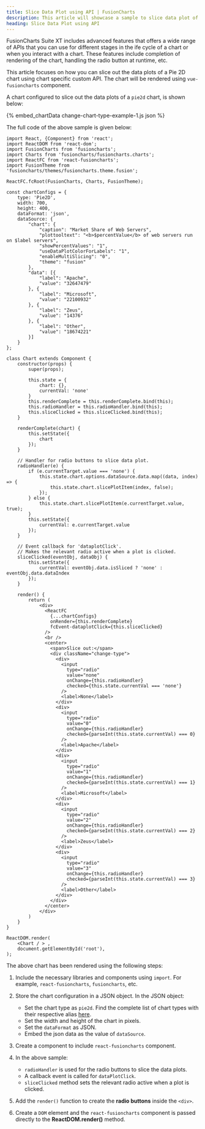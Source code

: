 ```yaml
---
title: Slice Data Plot using API | FusionCharts
description: This article will showcase a sample to slice data plot of the pie chart using chart specific custom API .
heading: Slice Data Plot using API
---
```


FusionCharts Suite XT includes advanced features that offers a wide range of APIs that you can use for different stages in the ife cycle of a chart or when you interact with a chart. These features include completion of rendering of the chart, handling the radio button at runtime, etc.

This article focuses on how you can slice out the data plots of a Pie 2D chart using chart specific custom API. The chart will be rendered using `vue-fusioncharts` component. 

A chart configured to slice out the data plots of a `pie2d` chart, is shown below:

{% embed_chartData change-chart-type-example-1.js json %}

The full code of the above sample is given below:

```
import React, {Component} from 'react';
import ReactDOM from 'react-dom';
import FusionCharts from 'fusioncharts';
import Charts from 'fusioncharts/fusioncharts.charts';
import ReactFC from 'react-fusioncharts';
import FusionTheme from 'fusioncharts/themes/fusioncharts.theme.fusion';

ReactFC.fcRoot(FusionCharts, Charts, FusionTheme);

const chartConfigs = {
    type: 'Pie2D',
    width: 700,
    height: 400,
    dataFormat: 'json',
    dataSource: {
        "chart": {
            "caption": "Market Share of Web Servers",
            "plottooltext": "<b>$percentValue</b> of web servers run on $label servers",
            "showPercentValues": "1",
            "useDataPlotColorForLabels": "1",
            "enableMultiSlicing": "0",
            "theme": "fusion"
        },
        "data": [{
            "label": "Apache",
            "value": "32647479"
        }, {
            "label": "Microsoft",
            "value": "22100932"
        }, {
            "label": "Zeus",
            "value": "14376"
        }, {
            "label": "Other",
            "value": "18674221"
        }]
    }
};

class Chart extends Component {
    constructor(props) {
        super(props);

        this.state = {
            chart: {},
            currentVal: 'none'
        }
        this.renderComplete = this.renderComplete.bind(this);
        this.radioHandler = this.radioHandler.bind(this);
        this.sliceClicked = this.sliceClicked.bind(this);
    }

    renderComplete(chart) {
        this.setState({
            chart
        });
    }

    // Handler for radio buttons to slice data plot.
    radioHandler(e) {
        if (e.currentTarget.value === 'none') {
            this.state.chart.options.dataSource.data.map((data, index) => {
                this.state.chart.slicePlotItem(index, false);
            });
        } else {
            this.state.chart.slicePlotItem(e.currentTarget.value, true);
        }
        this.setState({
            currentVal: e.currentTarget.value
        });
    }

    // Event callback for 'dataplotClick'.
    // Makes the relevant radio active when a plot is clicked.
    sliceClicked(eventObj, dataObj) {
        this.setState({
            currentVal: eventObj.data.isSliced ? 'none' : eventObj.data.dataIndex
        });
    }

    render() {
        return (
            <div>
              <ReactFC
                {...chartConfigs}
                onRender={this.renderComplete}
                fcEvent-dataplotClick={this.sliceClicked}
              />
              <br />
              <center>
                <span>Slice out:</span>
                <div className="change-type">
                  <div>
                    <input
                      type="radio"
                      value="none"
                      onChange={this.radioHandler}
                      checked={this.state.currentVal === 'none'}
                    />
                    <label>None</label>
                  </div>
                  <div>
                    <input
                      type="radio"
                      value="0"
                      onChange={this.radioHandler}
                      checked={parseInt(this.state.currentVal) === 0}
                    />
                    <label>Apache</label>
                  </div>
                  <div>
                    <input
                      type="radio"
                      value="1"
                      onChange={this.radioHandler}
                      checked={parseInt(this.state.currentVal) === 1}
                    />
                    <label>Microsoft</label>
                  </div>
                  <div>
                    <input
                      type="radio" 
                      value="2"
                      onChange={this.radioHandler}
                      checked={parseInt(this.state.currentVal) === 2}
                    />
                    <label>Zeus</label>
                  </div>
                  <div>
                    <input
                      type="radio"
                      value="3"
                      onChange={this.radioHandler}
                      checked={parseInt(this.state.currentVal) === 3}
                    />
                    <label>Other</label>
                  </div>
                </div>
              </center>
            </div>
        )
    }
}

ReactDOM.render(
    <Chart / > ,
    document.getElementById('root'),
);
```

The above chart has been rendered using the following steps:

1. Include the necessary libraries and components using `import`. For example, `react-fusioncharts`, `fusioncharts`, etc.

2. Store the chart configuration in a JSON object. In the JSON object:
    * Set the chart type as `pie2d`. Find the complete list of chart types with their respective alias [here](https://www.fusioncharts.com/dev/chart-guide/list-of-charts).
    * Set the width and height of the chart in pixels. 
    * Set the `dataFormat` as JSON.
    * Embed the json data as the value of `dataSource`.

3. Create a component to include `react-fusioncharts` component.

4. In the above sample:
    * `radioHandler` is used for the radio buttons to slice the data plots.
    * A callback event is called for `dataPlotClick`.
    * `sliceClicked` method sets the relevant radio active when a plot is clicked.

5. Add the `render()` function to create the **radio buttons** inside the `<div>`.

6. Create a `DOM` element and the `react-fusioncharts` component is passed directly to the **ReactDOM.render()** method.